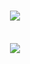 <h1 align="center">
<img src="https://readme-typing-svg.herokuapp.com/?font=Righteous&size=35&center=true&vCenter=true&width=500&height=70&duration=7000&lines=Olá!;" />
</h1>



<br>
<div align="center" >
  <img src="https://skillicons.dev/icons?i=react,sass,github,figma,git,nodejs" />
</div><br/>


</br>

